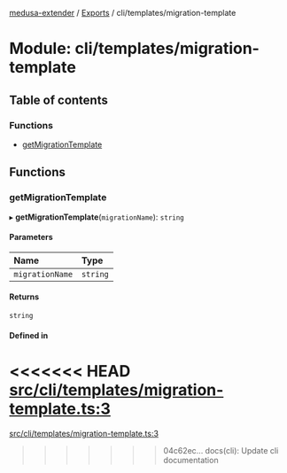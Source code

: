 [medusa-extender](../README.md) / [Exports](../modules.md) / cli/templates/migration-template

# Module: cli/templates/migration-template

## Table of contents

### Functions

- [getMigrationTemplate](cli_templates_migration_template.md#getmigrationtemplate)

## Functions

### getMigrationTemplate

▸ **getMigrationTemplate**(`migrationName`): `string`

#### Parameters

| Name | Type |
| :------ | :------ |
| `migrationName` | `string` |

#### Returns

`string`

#### Defined in

<<<<<<< HEAD
[src/cli/templates/migration-template.ts:3](https://github.com/adrien2p/medusa-extender/blob/8d611e7/src/cli/templates/migration-template.ts#L3)
=======
[src/cli/templates/migration-template.ts:3](https://github.com/adrien2p/medusa-extender/blob/b9aa690/src/cli/templates/migration-template.ts#L3)
>>>>>>> 04c62ec... docs(cli): Update cli documentation
